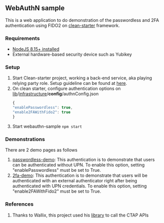 
## WebAuthN sample

This is a web application to do demonstration of the passwordless and 2FA authentication using FIDO2 on [clean-starter](https://github.com/PhuongLe/clean-starter) framework.


### Requirements
- [NodeJS 8.15+ installed](https://nodejs.org/en/download/)
- External hardware-based security device such as Yubikey
 
### Setup

1. Start Clean-starter project, working a back-end service, aka playing relying party role. Setup guideline can be found at [here](https://github.com/PhuongLe/clean-starter).
2. On clean starter, configure authentication options on [lib](https://github.com/chinhnguyen/clean-starter/tree/master/app/lib)/[infrastructure](https://github.com/chinhnguyen/clean-starter/tree/master/app/lib/infrastructure)/**config**/authnConfig.json
	```typescript
	{
	"enablePasswordless": true,
	"enable2FAWithFido2": true
	}
	```
3. Start webauthn-sample ```npm start```


### Demonstrations

There are 2 demo pages as follows
1. [passwordless-demo](http://localhost:8081/passwordless-demo.html): This authentication is to demonstrate that users can be authenticated without UPN. 
To enable this option, setting "enablePasswordless" must be set to True.
2. [2fa-demo](http://localhost:8081/2fa-demo.html): This authentication is to demonstrate that users will be authenticated with an external authenticator right after being authenticated with UPN credentials. 
To enable this option, setting "enable2FAWithFido2" must be set to True.


### References
1. Thanks to Wallix, this project used his [library](https://github.com/wallix/webauthn) to call the CTAP APIs